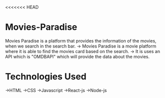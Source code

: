 <<<<<<< HEAD
# Movies-Paradise
Movies Paradise is a platform that provides the information of the movies, when we search in the search bar.
-> Movies Paradise is a movie platform where it is able to find the movies card based on the search.
-> It is uses an API which is "OMDBAPI" which will provide the data about the movies.

# Technologies Used
->HTML
->CSS
->Javascript
->React-js
->Node-js
